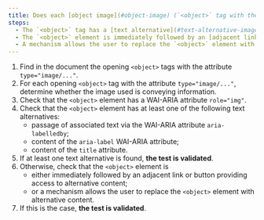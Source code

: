 ```yaml
---
title: Does each [object image](#object-image) (`<object>` tag with the attribute `type="image/..."`) [conveying information](#image-conveying-information) meet one of these conditions?
steps:
  - The `<object>` tag has a [text alternative](#text-alternative-image) and a `role="img"` attribute;
  - The `<object>` element is immediately followed by an [adjacent link or button](#adjacent-link-or-button) giving access to [alternative content](#alternative-content);
  - A mechanism allows the user to replace the `<object>` element with [alternative content](#alternative-content).
---
```


1. Find in the document the opening `<object>` tags with the attribute `type="image/..."`.
2. For each opening `<object>` tag with the attribute `type="image/..."`, determine whether the image used is conveying information.
3. Check that the `<object>` element has a WAI-ARIA attribute `role="img"`.
4. Check that the `<object>` element has at least one of the following text alternatives:
   - passage of associated text via the WAI-ARIA attribute `aria-labelledby`;
   - content of the `aria-label` WAI-ARIA attribute;
   - content of the `title` attribute.
5. If at least one text alternative is found, **the test is validated**.
6. Otherwise, check that the `<object>` element is
   - either immediately followed by an adjacent link or button providing access to alternative content;
   - or a mechanism allows the user to replace the `<object>` element with alternative content.
7. If this is the case, **the test is validated**.
